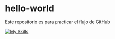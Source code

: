 # hello-world
Este repositorio es para practicar el flujo de GitHub

[![My Skills](https://skillicons.dev/icons?i=js,html,css,react,mysql,git,github,vscode,eclipse,postman)](https://skillicons.dev)
